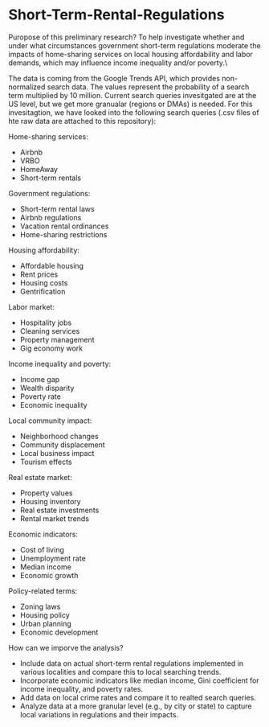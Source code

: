 # Short-Term-Rental-Regulations

Puropose of this preliminary research? To help investigate whether and under what circumstances government short-term regulations moderate the impacts of home-sharing services on local housing affordability and labor demands, which may influence income inequality and/or poverty.\

The data is coming from the Google Trends API, which provides non-normalized search data. The values represent the probability of a search term multiplied by 10 million. Current search queries invesitgated are at the US level, but we get more granualar (regions or DMAs) is needed. For this invesitagtion, we have looked into the following search queries (.csv files of hte raw data are attached to this repository):

Home-sharing services:
  - Airbnb
  - VRBO
  - HomeAway
  - Short-term rentals

Government regulations:
  - Short-term rental laws
  - Airbnb regulations
  - Vacation rental ordinances
  - Home-sharing restrictions

Housing affordability:
  - Affordable housing
  - Rent prices
  - Housing costs
  - Gentrification

Labor market:
  - Hospitality jobs
  - Cleaning services
  - Property management
  - Gig economy work

Income inequality and poverty:
  - Income gap
  - Wealth disparity
  - Poverty rate
  - Economic inequality

Local community impact:
  - Neighborhood changes
  - Community displacement
  - Local business impact
  - Tourism effects

Real estate market:
  - Property values
  - Housing inventory
  - Real estate investments
  - Rental market trends

Economic indicators:
  - Cost of living
  - Unemployment rate
  - Median income
  - Economic growth

Policy-related terms:
  - Zoning laws
  - Housing policy
  - Urban planning
  - Economic development

How can we imporve the analysis?
- Include data on actual short-term rental regulations implemented in various localities and compare this to local searching trends. 
- Incorporate economic indicators like median income, Gini coefficient for income inequality, and poverty rates.
- Add data on local crime rates and compare it to realted search queries. 
- Analyze data at a more granular level (e.g., by city or state) to capture local variations in regulations and their impacts.
